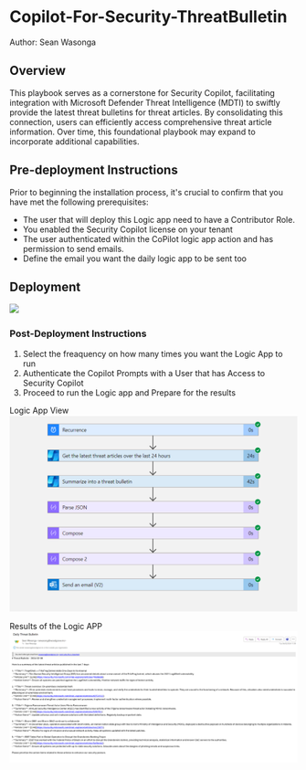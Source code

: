 # Copilot-For-Security-ThreatBulletin
Author: Sean Wasonga
## Overview
This playbook serves as a cornerstone for Security Copilot, facilitating integration with Microsoft Defender Threat Intelligence (MDTI) to swiftly provide the latest threat bulletins for threat articles. By consolidating this connection, users can efficiently access comprehensive threat article information. Over time, this foundational playbook may expand to incorporate additional capabilities. 

## Pre-deployment Instructions

Prior to beginning the installation process, it's crucial to confirm that you have met the following prerequisites:
- The user that will deploy this Logic app need to have a Contributor Role.
- You enabled the Security Copilot license on your tenant
- The user authenticated within the CoPilot logic app action and has permission to send emails.
- Define the email you want the daily logic app to be sent too

## Deployment

<a href="https://portal.azure.com/#create/Microsoft.Template/uri/https%3A%2F%2Fraw.githubusercontent.com%2FKwachSean%2FSecurityCopilot%2Fmain%2Fplaybooks%2FThreatBulletinCopilot%2Fazuredeploy.json" target="_blank">
    <img src="https://aka.ms/deploytoazurebutton"/>

</a>


### Post-Deployment Instructions

1. Select the freaquency on how many times you want the Logic App to run 
2. Authenticate the Copilot Prompts with a User that has Access to Security Copilot 
3. Proceed to run the Logic app and Prepare for the results 

Logic App View
![Threat Bulletin Logic App](https://github.com/KwachSean/SecurityCopilot/raw/main/playbooks/ThreatBulletinCopilot/threatbulletinlogicapp.png)

Results of the Logic APP
![Threat Bulletin Image](https://github.com/KwachSean/SecurityCopilot/raw/main/playbooks/ThreatBulletinCopilot/Threatbulletin.png)
